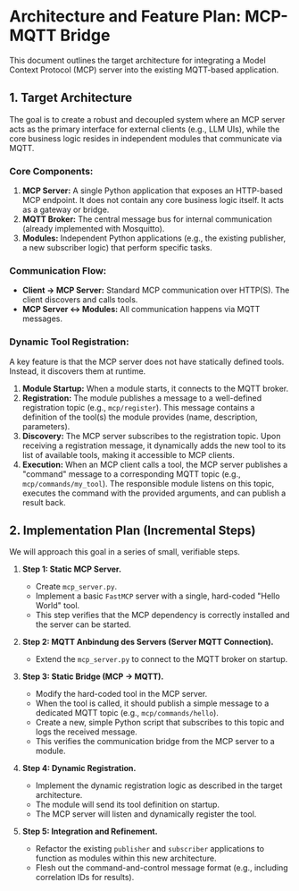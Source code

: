 # Architecture and Feature Plan: MCP-MQTT Bridge

This document outlines the target architecture for integrating a Model Context Protocol (MCP) server into the existing MQTT-based application.

## 1. Target Architecture

The goal is to create a robust and decoupled system where an MCP server acts as the primary interface for external clients (e.g., LLM UIs), while the core business logic resides in independent modules that communicate via MQTT.

### Core Components:

1.  **MCP Server:** A single Python application that exposes an HTTP-based MCP endpoint. It does not contain any core business logic itself. It acts as a gateway or bridge.
2.  **MQTT Broker:** The central message bus for internal communication (already implemented with Mosquitto).
3.  **Modules:** Independent Python applications (e.g., the existing publisher, a new subscriber logic) that perform specific tasks.

### Communication Flow:

-   **Client -> MCP Server:** Standard MCP communication over HTTP(S). The client discovers and calls tools.
-   **MCP Server <-> Modules:** All communication happens via MQTT messages.

### Dynamic Tool Registration:

A key feature is that the MCP server does not have statically defined tools. Instead, it discovers them at runtime.

1.  **Module Startup:** When a module starts, it connects to the MQTT broker.
2.  **Registration:** The module publishes a message to a well-defined registration topic (e.g., `mcp/register`). This message contains a definition of the tool(s) the module provides (name, description, parameters).
3.  **Discovery:** The MCP server subscribes to the registration topic. Upon receiving a registration message, it dynamically adds the new tool to its list of available tools, making it accessible to MCP clients.
4.  **Execution:** When an MCP client calls a tool, the MCP server publishes a "command" message to a corresponding MQTT topic (e.g., `mcp/commands/my_tool`). The responsible module listens on this topic, executes the command with the provided arguments, and can publish a result back.

## 2. Implementation Plan (Incremental Steps)

We will approach this goal in a series of small, verifiable steps.

1.  **Step 1: Static MCP Server.**
    -   Create `mcp_server.py`.
    -   Implement a basic `FastMCP` server with a single, hard-coded "Hello World" tool.
    -   This step verifies that the MCP dependency is correctly installed and the server can be started.

2.  **Step 2: MQTT Anbindung des Servers (Server MQTT Connection).**
    -   Extend the `mcp_server.py` to connect to the MQTT broker on startup.

3.  **Step 3: Static Bridge (MCP -> MQTT).**
    -   Modify the hard-coded tool in the MCP server.
    -   When the tool is called, it should publish a simple message to a dedicated MQTT topic (e.g., `mcp/commands/hello`).
    -   Create a new, simple Python script that subscribes to this topic and logs the received message.
    -   This verifies the communication bridge from the MCP server to a module.

4.  **Step 4: Dynamic Registration.**
    -   Implement the dynamic registration logic as described in the target architecture.
    -   The module will send its tool definition on startup.
    -   The MCP server will listen and dynamically register the tool.

5.  **Step 5: Integration and Refinement.**
    -   Refactor the existing `publisher` and `subscriber` applications to function as modules within this new architecture.
    -   Flesh out the command-and-control message format (e.g., including correlation IDs for results).
